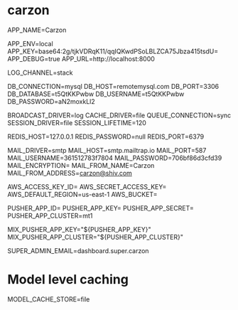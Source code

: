 # carzon

APP_NAME=Carzon

APP_ENV=local
APP_KEY=base64:2g/tjkVDRqK11/qqIQKwdPSoLBLZCA75Jbza415tsdU=
APP_DEBUG=true
APP_URL=http://localhost:8000

LOG_CHANNEL=stack

DB_CONNECTION=mysql
DB_HOST=remotemysql.com
DB_PORT=3306
DB_DATABASE=t5QtKKPwbw
DB_USERNAME=t5QtKKPwbw
DB_PASSWORD=aN2moxkLl2

BROADCAST_DRIVER=log
CACHE_DRIVER=file
QUEUE_CONNECTION=sync
SESSION_DRIVER=file
SESSION_LIFETIME=120

REDIS_HOST=127.0.0.1
REDIS_PASSWORD=null
REDIS_PORT=6379

MAIL_DRIVER=smtp
MAIL_HOST=smtp.mailtrap.io
MAIL_PORT=587
MAIL_USERNAME=361512783f7804
MAIL_PASSWORD=706bf86d3cfd39
MAIL_ENCRYPTION=
MAIL_FROM_NAME=Carzon
MAIL_FROM_ADDRESS=carzon@shiv.com

AWS_ACCESS_KEY_ID=
AWS_SECRET_ACCESS_KEY=
AWS_DEFAULT_REGION=us-east-1
AWS_BUCKET=

PUSHER_APP_ID=
PUSHER_APP_KEY=
PUSHER_APP_SECRET=
PUSHER_APP_CLUSTER=mt1

MIX_PUSHER_APP_KEY="${PUSHER_APP_KEY}"
MIX_PUSHER_APP_CLUSTER="${PUSHER_APP_CLUSTER}"

SUPER_ADMIN_EMAIL=dashboard.super.carzon

# Model level caching
MODEL_CACHE_STORE=file
